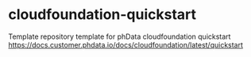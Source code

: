 # cloudfoundation-quickstart
Template repository template for phData cloudfoundation  quickstart https://docs.customer.phdata.io/docs/cloudfoundation/latest/quickstart
